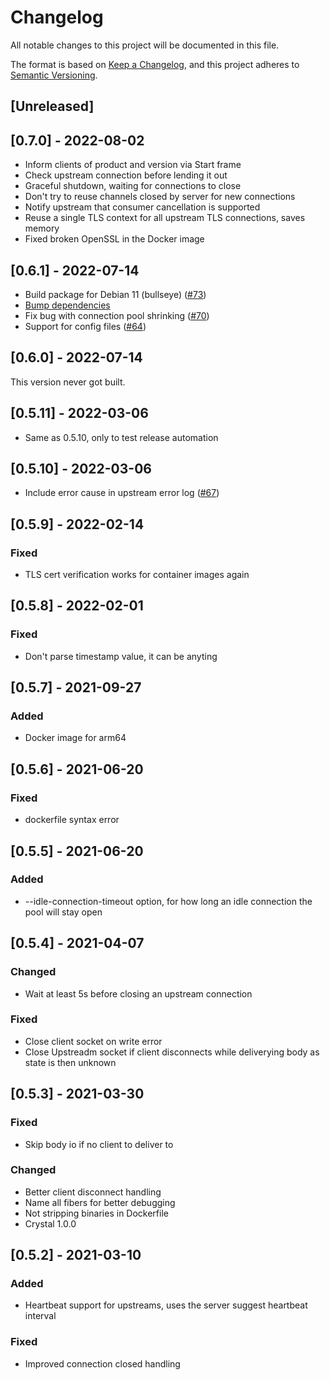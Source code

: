 # Changelog

All notable changes to this project will be documented in this file.

The format is based on [Keep a Changelog](https://keepachangelog.com/en/1.1.0/),
and this project adheres to [Semantic Versioning](https://semver.org/spec/v2.0.0.html).

## [Unreleased]

## [0.7.0] - 2022-08-02

- Inform clients of product and version via Start frame
- Check upstream connection before lending it out
- Graceful shutdown, waiting for connections to close
- Don't try to reuse channels closed by server for new connections
- Notify upstream that consumer cancellation is supported
- Reuse a single TLS context for all upstream TLS connections, saves memory
- Fixed broken OpenSSL in the Docker image

## [0.6.1] - 2022-07-14

- Build package for Debian 11 (bullseye) ([#73](https://github.com/cloudamqp/amqproxy/issues/73))
- [Bump dependencies](https://github.com/cloudamqp/amqproxy/commit/3cb5a4b6fdaf9ee2c58dc6cb9bdb8a09a7315669)
- Fix bug with connection pool shrinking ([#70](https://github.com/cloudamqp/amqproxy/pull/70))
- Support for config files ([#64](https://github.com/cloudamqp/amqproxy/issues/64))

## [0.6.0] - 2022-07-14

This version never got built.

## [0.5.11] - 2022-03-06

- Same as 0.5.10, only to test release automation

## [0.5.10] - 2022-03-06

- Include error cause in upstream error log ([#67](https://github.com/cloudamqp/amqproxy/issues/67))

## [0.5.9] - 2022-02-14

### Fixed

- TLS cert verification works for container images again

## [0.5.8] - 2022-02-01

### Fixed

- Don't parse timestamp value, it can be anyting

## [0.5.7] - 2021-09-27

### Added

- Docker image for arm64

## [0.5.6] - 2021-06-20

### Fixed

- dockerfile syntax error

## [0.5.5] - 2021-06-20

### Added

- --idle-connection-timeout option, for how long an idle connection the pool will stay open

## [0.5.4] - 2021-04-07

### Changed

- Wait at least 5s before closing an upstream connection

### Fixed

- Close client socket on write error
- Close Upstreadm socket if client disconnects while deliverying body as state is then unknown

## [0.5.3] - 2021-03-30

### Fixed

- Skip body io if no client to deliver to

### Changed

- Better client disconnect handling
- Name all fibers for better debugging
- Not stripping binaries in Dockerfile
- Crystal 1.0.0

## [0.5.2] - 2021-03-10

### Added

- Heartbeat support for upstreams, uses the server suggest heartbeat interval

### Fixed

- Improved connection closed handling
